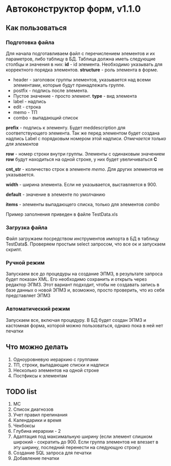 # Автоконструктор форм, v1.1.0

## Как пользоваться
### Подготовка файла
Для начала подготавливаем файл с перечислением элементов и их параметров, либо таблицу в БД.
Таблица должна иметь следующие столбцы и значения в них:
**id** - id элемента. Необходимо указывать для корректного порядка элементов.
**structure** - роль элемента в форме.
- header - заголовок группы элементов, указывается над всеми элементами, которые будут принадлежать группе.
- postfix - подпись после элемента.
- Пустое значение - просто элемент.
**type** - вид элемента
- label - надпись
- edit - строка
- memo - ТП
- combo - выпадающий список

**prefix** - подпись к элементу. Будет meddescription для соответствующего элемента. Так же перед элементом будет создана надпись Label с порядковым номером этой надписи. *Отмечается только для элементов*
  
**row** - номер строки внутри группы. Элементы с одинаковым значением **row** будут находиться на одной строке, у них будет увеличиваться **C**

**cnt_str** - количество строк в элементе _memo_. Для других элементов не указывается.

**width**  - ширина элемента. Если не указывается, выставляется в 900.

**default** - значение в элементе по умолчанию

**items** - элементы выпадающего списка, только для элементов _combo_

Пример заполнения приведен в файле TestData.xls

### Загрузка файла
Файл загружаем посредством инструментов импорта в БД в таблицу TestData$. Проверяем простым select запросом, что все ок и запускаем скрипт.
### Ручной режим
Запускаем все до процедуры на создание ЭПМЗ, в результате запроса будет показан XML. Его необходимо сохранить и открыть через редактор ЭПМЗ. Этот вариант подходит, чтобы не создавать запись в базе данных о новой ЭПМЗ и, возможно, просто проверить, что из себя представляет ЭПМЗ
### Автоматический режим
Запускаем все, включая процедуру. В БД будет создан ЭПМЗ и кастомная форма, которой можно пользоваться, однако пока в ней нет печатки
## Что можно делать
1. Одноуровневую иерархию с группами
2. ТП, строки, выпадающие списки и надписи
3. Несколько элементов на одной строке
4. Постфиксы к элементам
## TODO list
1. МС
2. Список диагнозов
3. Учет правил препинания
4. Календарики и время
5. Чекбоксы
6. Глубина иерархии - 2
7. Адаптация под максимальную ширину (если элемент слишком широкий - сократить до 900. Если группа элементов не влезает в эту ширину, последний перенести на следующую строку)
8. Создание SQL запроса для печатки
9. Добавление печатки
